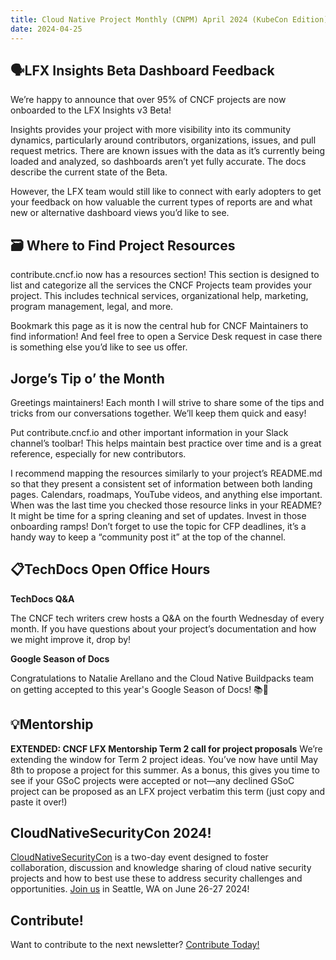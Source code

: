 ```yaml
---
title: Cloud Native Project Monthly (CNPM) April 2024 (KubeCon Edition)
date: 2024-04-25
---
```


## 🗣️LFX Insights Beta Dashboard Feedback

We’re happy to announce that over 95% of CNCF projects are now onboarded to the LFX Insights v3 Beta! 

Insights provides your project with more visibility into its community dynamics, particularly around contributors, organizations, issues, and pull request metrics. There are known issues with the data as it’s currently being loaded and analyzed, so dashboards aren’t yet fully accurate. The docs describe the current state of the Beta.


However, the LFX team would still like to connect with early adopters to get your feedback on how valuable the current types of reports are and what new or alternative dashboard views you’d like to see.

## 🗃️ Where to Find Project Resources

contribute.cncf.io now has a resources section! This section is designed to list and categorize all the services the CNCF Projects team provides your project. This includes technical services, organizational help, marketing, program management, legal, and more.

Bookmark this page as it is now the central hub for CNCF Maintainers to find information! And feel free to open a Service Desk request in case there is something else you’d like to see us offer.

## Jorge’s Tip o’ the Month

Greetings maintainers! Each month I will strive to share some of the tips and tricks from our conversations together. We’ll keep them quick and easy!

Put contribute.cncf.io and other important information in your Slack channel’s toolbar! This helps maintain best practice over time and is a great reference, especially for new contributors. 

I recommend mapping the resources similarly to your project’s README.md so that they present a consistent set of information between both landing pages. Calendars, roadmaps, YouTube videos, and anything else important. When was the last time you checked those resource links in your README? It might be time for a spring cleaning and set of updates. Invest in those onboarding ramps! Don’t forget to use the topic for CFP deadlines, it’s a handy way to keep a “community post it” at the top of the channel. 

## 📋TechDocs Open Office Hours

**TechDocs Q&A**

The CNCF tech writers crew hosts a Q&A on the fourth Wednesday of every month. If you have questions about your project’s documentation and how we might improve it, drop by!

**Google Season of Docs**

Congratulations to Natalie Arellano and the Cloud Native Buildpacks team on getting accepted to this year's Google Season of Docs! 📚🎉

## 💡Mentorship

**EXTENDED: CNCF LFX Mentorship Term 2 call for project proposals**
We’re extending the window for Term 2 project ideas. You’ve now have until May 8th to propose a project for this summer. As a bonus, this gives you time to see if your GSoC projects were accepted or not—any declined GSoC project can be proposed as an LFX project verbatim this term (just copy and paste it over!)

## CloudNativeSecurityCon 2024!
[CloudNativeSecurityCon](https://events.linuxfoundation.org/cloudnativesecuritycon-north-america/) is a two-day event designed to foster collaboration, discussion and knowledge sharing of cloud native security projects and how to best use these to address security challenges and opportunities. [Join us](https://events.linuxfoundation.org/cloudnativesecuritycon-north-america/) in Seattle, WA on June 26-27 2024! 


## Contribute!
Want to contribute to the next newsletter? 
[Contribute Today!](https://contribute.cncf.io/contributors/projects/)

